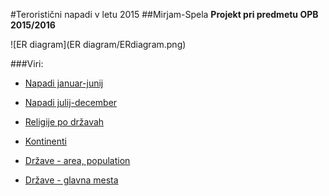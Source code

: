 #Teroristični napadi v letu 2015
##Mirjam-Spela
**Projekt pri predmetu OPB 2015/2016**

![ER diagram](ER diagram/ERdiagram.png)

###Viri:

* [Napadi januar-junij](https://en.wikipedia.org/wiki/List_of_terrorist_incidents,_January%E2%80%93June_2015)

* [Napadi julij-december](https://en.wikipedia.org/wiki/List_of_terrorist_incidents,_July%E2%80%93December_2015)

* [Religije po državah](https://en.wikipedia.org/wiki/Religions_by_country)

* [Kontinenti](https://datahub.io/dataset/countries-continents/resource/aa08c34c-57e8-4e15-bd36-969bee26aba5)

* [Države - area, population](http://www.infoplease.com/ipa/A0004379.html)

* [Države - glavna mesta](http://www.go4quiz.com/1023/lworld-countries-and-their-capitals/)



